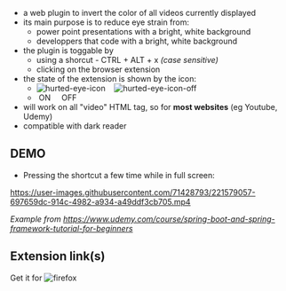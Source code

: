  - a web plugin to invert the color of all videos currently displayed
 - its main purpose is to reduce eye strain from:
   - power point presentations with a bright, white background
   - developpers that code with a bright, white background
 - the plugin is toggable by 
    - using a shorcut - CTRL + ALT + x _(case sensitive)_
    - clicking on the browser extension
 - the state of the extension is shown by the icon:
   - ![hurted-eye-icon](https://user-images.githubusercontent.com/71428793/221570708-b8a77de3-7f73-4331-8cff-14a9956c06b8.png)    ![hurted-eye-icon-off](https://user-images.githubusercontent.com/71428793/221570860-168b258c-6e1d-485b-b612-a5c723e9f826.png)
   -  ON     OFF
- will work on all "video" HTML tag, so for **most websites** (eg Youtube, Udemy)
- compatible with dark reader
## DEMO
- Pressing the shortcut a few time while in full screen:


https://user-images.githubusercontent.com/71428793/221579057-697659dc-914c-4982-a934-a49ddf3cb705.mp4


_Example from https://www.udemy.com/course/spring-boot-and-spring-framework-tutorial-for-beginners_

## Extension link(s)
Get it for ![firefox](https://addons.mozilla.org/en-GB/firefox/addon/video-color-inverter)
